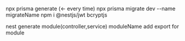 npx prisma generate (<- every time)
npx prisma migrate dev --name migrateName
npm i @nestjs/jwt bcryptjs

nest generate module(controller,service) moduleName
add export for module

